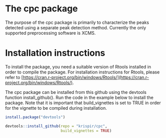 # The cpc package

The purpose of the cpc package is primarily to characterize the peaks detected using a separate peak detection method. Currently the only supported preprocessing software is XCMS.

# Installation instructions

To install the package, you need a suitable version of Rtools installed in order to compile the package. For installation instructions for Rtools, please refer to [https://cran.r-project.org/bin/windows/Rtools/](https://cran.r-project.org/bin/windows/Rtools/).

The cpc package can be installed from this github using the devtools function install_github(). Run the code in the example below to install the package. Note that it is important that build_vignettes is set to TRUE in order for the vignette to be compiled during installation.

```r
install.package("devtools")

devtools::install_github(repo = "krispir/cpc", 
                         build_vignettes = TRUE)
```
